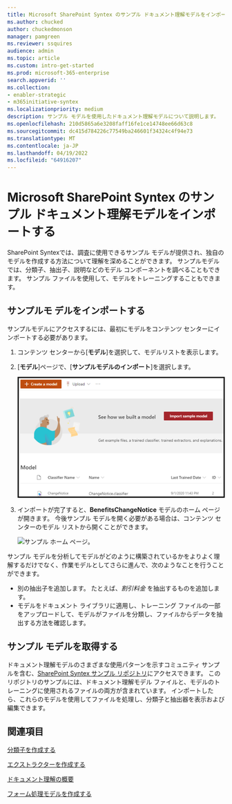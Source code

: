 ```yaml
---
title: Microsoft SharePoint Syntex のサンプル ドキュメント理解モデルをインポートする
ms.author: chucked
author: chuckedmonson
manager: pamgreen
ms.reviewer: ssquires
audience: admin
ms.topic: article
ms.custom: intro-get-started
ms.prod: microsoft-365-enterprise
search.appverid: ''
ms.collection:
- enabler-strategic
- m365initiative-syntex
ms.localizationpriority: medium
description: サンプル モデルを使用したドキュメント理解モデルについて説明します。
ms.openlocfilehash: 210d5865a6e3208faff16fe1ce14748ee66d63c8
ms.sourcegitcommit: dc415d784226c77549ba246601f34324c4f94e73
ms.translationtype: MT
ms.contentlocale: ja-JP
ms.lasthandoff: 04/19/2022
ms.locfileid: "64916207"
---
```

# <a name="import-a-sample-document-understanding-model-for-microsoft-sharepoint-syntex"></a>Microsoft SharePoint Syntex のサンプル ドキュメント理解モデルをインポートする

SharePoint Syntexでは、調査に使用できるサンプル モデルが提供され、独自のモデルを作成する方法について理解を深めることができます。 サンプルモデルでは、分類子、抽出子、説明などのモデル コンポーネントを調べることもできます。 サンプル ファイルを使用して、モデルをトレーニングすることもできます。

## <a name="import-the-sample-model"></a>サンプルモ デルをインポートする

サンプルモデルにアクセスするには、最初にモデルをコンテンツ センターにインポートする必要があります。

1. コンテンツ センターから[**モデル**]を選択して、モデルリストを表示します。</br>
2. [**モデル**]ページで、[**サンプルモデルのインポート**]を選択します。</br>

    ![サンプル モデルのインポート。](../media/content-understanding/import-sample-model.png) </br>

3. インポートが完了すると、**BenefitsChangeNotice** モデルのホーム ページが開きます。 今後サンプル モデルを開く必要がある場合は、コンテンツ センターのモデル リストから開くことができます。 </br>

     ![サンプル ホーム ページ。](../media/content-understanding/sample-home-page.png)</br>

サンプル モデルを分析してモデルがどのように構築されているかをよりよく理解するだけでなく、作業モデルとしてさらに進んで、次のようなことを行うことができます。

- 別の抽出子を追加します。 たとえば、*割引料金* を抽出するものを追加します。
- モデルをドキュメント ライブラリに適用し、トレーニング ファイルの一部をアップロードして、モデルがファイルを分類し、ファイルからデータを抽出する方法を確認します。

## <a name="get-sample-models"></a>サンプル モデルを取得する

ドキュメント理解モデルのさまざまな使用パターンを示すコミュニティ サンプルを含む、[SharePoint Syntex サンプル リポジトリ](https://github.com/pnp/syntex-samples)にアクセスできます。 このリポジトリのサンプルには、ドキュメント理解モデル ファイルと、モデルのトレーニングに使用されるファイルの両方が含まれています。 インポートしたら、これらのモデルを使用してファイルを処理し、分類子と抽出器を表示および編集できます。

## <a name="see-also"></a>関連項目
[分類子を作成する](create-a-classifier.md)

[エクストラクターを作成する](create-an-extractor.md)

[ドキュメント理解の概要](document-understanding-overview.md)

[フォーム処理モデルを作成する](create-a-form-processing-model.md)  

